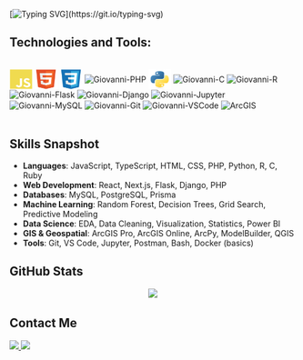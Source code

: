 [![Typing SVG](https://readme-typing-svg.demolab.com?font=Fira+Code&pause=1000&color=6793F7&width=700&lines=👋+Hi%2C+everyone!+I'm+Giovanni.;💻+Welcome+to+my+Github!;🚀+I+enjoy+building+apps...;📊+Analyzing+data...;✨+Turning+ideas+into+innovative+solutions.;🤝+Open+to+collabs+and+new+adventures!)](https://git.io/typing-svg)


## Technologies and Tools:

<div style="display: inline_block"><br>
<img align="center" alt="Giovanni-Js" height="35" width="40" src="https://raw.githubusercontent.com/devicons/devicon/master/icons/javascript/javascript-plain.svg">
<img align="center" alt="Giovanni-HTML" height="35" width="40" src="https://raw.githubusercontent.com/devicons/devicon/master/icons/html5/html5-original.svg">
<img align="center" alt="Giovanni-CSS" height="35" width="40" src="https://raw.githubusercontent.com/devicons/devicon/master/icons/css3/css3-original.svg">
<img align="center" alt="Giovanni-PHP" height="35" width="40" src="https://cdn.jsdelivr.net/gh/devicons/devicon/icons/php/php-plain.svg">
<img align="center" alt="Giovanni-Python" height="35" width="40" src="https://raw.githubusercontent.com/devicons/devicon/master/icons/python/python-original.svg">
<img align="center" alt="Giovanni-C" height="35" width="40" src="https://cdn.jsdelivr.net/gh/devicons/devicon/icons/c/c-original.svg">
<img align="center" alt="Giovanni-R" height="35" width="40" src="https://cdn.jsdelivr.net/gh/devicons/devicon/icons/r/r-original.svg">
<img align="center" alt="Giovanni-Flask" height="35" width="40" src="https://cdn.jsdelivr.net/gh/devicons/devicon/icons/flask/flask-original.svg">
<img align="center" alt="Giovanni-Django" height="35" width="40" src="https://cdn.jsdelivr.net/gh/devicons/devicon/icons/django/django-plain.svg">
<img align="center" alt="Giovanni-Jupyter" height="35" width="40" src="https://cdn.jsdelivr.net/gh/devicons/devicon/icons/jupyter/jupyter-original.svg">
<img align="center" alt="Giovanni-MySQL" height="60" width="40" src="https://cdn.jsdelivr.net/gh/devicons/devicon/icons/mysql/mysql-original-wordmark.svg">
<img align="center" alt="Giovanni-Git" height="35" width="40" src="https://cdn.jsdelivr.net/gh/devicons/devicon/icons/git/git-original.svg">
<img align="center" alt="Giovanni-VSCode" height="35" width="40" src="https://cdn.jsdelivr.net/gh/devicons/devicon/icons/vscode/vscode-original.svg">
<img align="center" alt="ArcGIS" height="35" src="https://simpleicons.org/icons/arcgis.svg">



</div><br>

##  Skills Snapshot

- **Languages**: JavaScript, TypeScript, HTML, CSS, PHP, Python, R, C, Ruby
- **Web Development**: React, Next.js, Flask, Django, PHP
- **Databases**: MySQL, PostgreSQL, Prisma
- **Machine Learning**: Random Forest, Decision Trees, Grid Search, Predictive Modeling
- **Data Science**: EDA, Data Cleaning, Visualization, Statistics, Power BI
- **GIS & Geospatial**: ArcGIS Pro, ArcGIS Online, ArcPy, ModelBuilder, QGIS
- **Tools**: Git, VS Code, Jupyter, Postman, Bash, Docker (basics)


##  GitHub Stats

<div align="center">
  <img height="180px" src="https://github-readme-stats.vercel.app/api/top-langs/?username=GIOVESS&layout=compact&langs_count=8&theme=one_dark_pro"/>
</div>




## Contact Me

<div> 
<a href="https://www.linkedin.com/in/giovanni-bwayo" target="_blank">
<img src="https://img.shields.io/badge/-LinkedIn-%230077B5?style=for-the-badge&logo=linkedin&logoColor=white" target="_blank">
</a> 

<a href="mailto:giovannibwayo@gmail.com">
<img src="https://img.shields.io/badge/-Gmail-%23333?style=for-the-badge&logo=gmail&logoColor=white" target="_blank">
</a>
</div>

